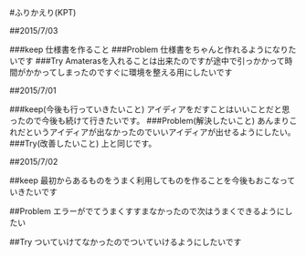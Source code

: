 #ふりかえり(KPT)

##2015/7/03

###keep
仕様書を作ること
###Problem
仕様書をちゃんと作れるようになりたいです
###Try
Amaterasを入れることは出来たのですが途中で引っかかって時間がかかってしまったのですぐに環境を整える用にしたいです

##2015/7/01

###keep(今後も行っていきたいこと)
アイディアをだすことはいいことだと思ったので今後も続けて行きたいです。
###Problem(解決したいこと)
あんまりこれだというアイディアが出なかったのでいいアイディアが出せるようにしたい。
###Try(改善したいこと)
上と同じです。

##2015/7/02

##keep
最初からあるものをうまく利用してものを作ることを今後もおこなっていきたいです

##Problem
エラーがでてうまくすすまなかったので次はうまくできるようにしたい

##Try
ついていけてなかったのでついていけるようにしたいです
